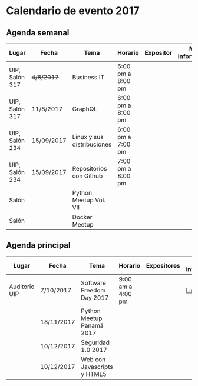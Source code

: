 # Calendario de evento 2017

## Agenda semanal
|	Lugar|	Fecha|	Tema| Horario| Expositor| Mas información|
|------|-------|------|-------------------|-----------|---------|
|	UIP, Salón 317|	~~4/8/2017~~|	Business IT|	6:00 pm a 8:00 pm| |
|	UIP, Salón 317|	~~11/8/2017~~|	 GraphQL|	6:00 pm a 8:00 pm| ||
|	UIP, Salón 234	|	15/09/2017| Linux y sus distribuciones| 6:00 pm a 7:00 pm| ||
|	UIP, Salón 234	|	15/09/2017| Repositorios con Github| 7:00 pm a 8:00 pm| ||
|	Salón | | Python Meetup Vol. VII| | ||
|	Salón|	|	 Docker Meetup| | ||

## Agenda principal
|	Lugar|	Fecha|	Tema| Horario| Expositores | Mas información|
|------|-------|------|-------------------|-----------|---------|
|Auditorio UIP|	7/10/2017	|Software Freedom Day 2017|	9:00 am a 4:00 pm| |[Link](https://github.com/floss-pa/Software-Freedom-Day-2017)|
||	18/11/2017	|Python Meetup Panamá 2017|	| ||
||	10/12/2017	|Seguridad 1.0 2017|	| ||
||	10/12/2017	|Web con Javascripts y HTML5 |	| ||

